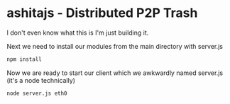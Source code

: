 ashitajs - Distributed P2P Trash
================================
I don't even know what this is I'm just building it.

Next we need to install our modules from the main directory with server.js
```bash
npm install
```
Now we are ready to start our client which we awkwardly named server.js (it's a node technically)
```bash
node server.js eth0
```
